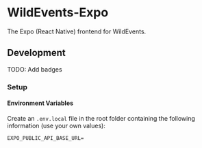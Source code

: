 # WildEvents-Expo
The Expo (React Native) frontend for WildEvents.

## Development

TODO: Add badges

### Setup

#### Environment Variables
Create an `.env.local` file in the root folder containing the following information (use your own values):

```properties
EXPO_PUBLIC_API_BASE_URL=
```
